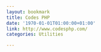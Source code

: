 ```yaml
---
layout: bookmark
title: Codes PHP
date: '1970-01-01T01:00:00+01:00'
link: http://www.codesphp.com/
categories: Utilities

---
```

